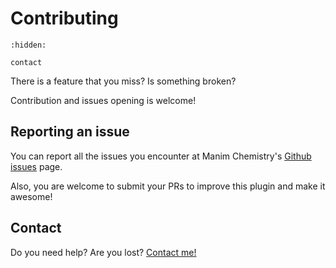 # Contributing
```{toctree}
:hidden:

contact
```

There is a feature that you miss? Is something broken? 

Contribution and issues opening is welcome! 

## Reporting an issue

You can report all the issues you encounter at Manim Chemistry's [Github issues](https://github.com/UnMolDeQuimica/manim-Chemistry/issues) page. 

Also, you are welcome to submit your PRs to improve this plugin and make it awesome!

## Contact

Do you need help? Are you lost? [Contact me!](/contributing/contact)

